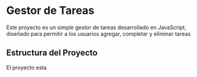 # Gestor de Tareas

Este proyecto es un simple gestor de tareas desarrollado en JavaScript, diseñado para permitir a los usuarios agregar, completar y eliminar tareas

## Estructura del Proyecto

El proyecto esta 
